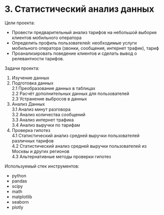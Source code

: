 # 3. Статистический анализ данных

Цели проекта:  

- Провести предварительный анализ тарифов на небольшой выборке клиентов мобильного оператора
- Определить профиль пользователей: необходимые услуги мобильного оператора (звонки, сообщения, интернет трафик), тариф
- Проанализировать поведение клиентов и сделать вывод о релевантности тарифов.

Задачи проекта:

1. Изучение данных  
2. Подготовка данных  
  2.1 Преобразование данных в таблицах  
  2.2 Расчёт дополнительных данных для пользователей  
  2.3 Устранение выбросов в данных  
3. Анализ Данных  
  3.1 Анализ минут разговора  
  3.2 Анализ количества сообщений  
  3.3 Анализ интернет трафика  
  3.4 Анализ выручки по тарифам  
4. Проверка гипотез  
  4.1 Статистический анализ средней выручки пользователей различных тарифов  
  4.2 Статистический анализ средней выручки пользователей из Москвы и других регионов  
  4.3 Альтернативные методы проверки гипотез  

Используемый стек инструментов:

- python
- pandas
- scipy
- math
- matplotlib
- seaborn
- plotly
